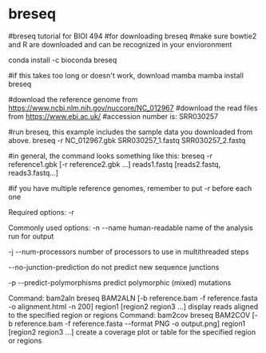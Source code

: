 # breseq
#breseq tutorial for BIOI 494
#for downloading breseq
#make sure bowtie2 and R are downloaded and can be recognized in your envioronment

conda install -c bioconda breseq

#if this takes too long or doesn't work, download mamba
mamba install breseq

#download the reference genome from https://www.ncbi.nlm.nih.gov/nuccore/NC_012967
#download the read files from https://www.ebi.ac.uk/ 
#accession number is: SRR030257
 
#run breseq, this example includes the sample data you downloaded from above. 
breseq -r NC_012967.gbk SRR030257_1.fastq SRR030257_2.fastq

#in general, the command looks something like this:
breseq -r reference1.gbk [-r reference2.gbk ...] reads1.fastq [reads2.fastq, reads3.fastq...]

#if you have multiple reference genomes, remember to put -r before each one


Required options:
-r


Commonly used options:
-n <string> --name <string> 
human-readable name of the analysis run for output

-j <int> --num-processors <int>
number of processors to use in multithreaded steps

--no-junction-prediction
do not predict new sequence junctions

-p --predict-polymorphisms
predict polymorphic (mixed) mutations

Command: bam2aln
breseq BAM2ALN [-b reference.bam -f reference.fasta -o alignment.html -n 200] region1 [region2 region3 ...]
display reads aligned to the specified region or regions
Command: bam2cov
breseq BAM2COV [-b reference.bam -f reference.fasta --format PNG -o output.png] region1 [region2 region3 ...]
create a coverage plot or table for the specified region or regions 
